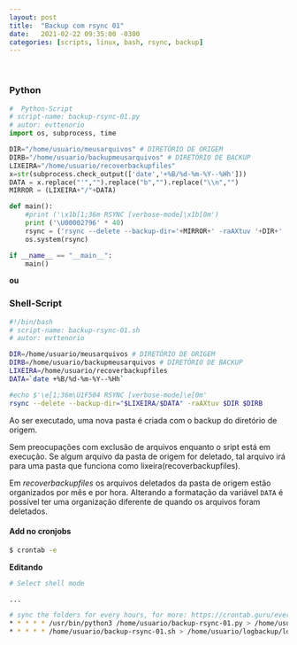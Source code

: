 ```yaml
---
layout: post
title:  "Backup com rsync 01"
date:   2021-02-22 09:35:00 -0300
categories: [scripts, linux, bash, rsync, backup]
---
```



&nbsp;

### Python

```py
#  Python-Script
# script-name: backup-rsync-01.py
# autor: evttenorio
import os, subprocess, time

DIR="/home/usuario/meusarquivos" # DIRETÓRIO DE ORIGEM
DIRB="/home/usuario/backupmeusarquivos" # DIRETÓRIO DE BACKUP
LIXEIRA="/home/usuario/recoverbackupfiles"
x=str(subprocess.check_output(['date','+%B/%d-%m-%Y--%Hh']))
DATA = x.replace("'","").replace("b","").replace("\\n","")
MIRROR = (LIXEIRA+"/"+DATA)

def main():
    #print ('\x1b[1;36m RSYNC [verbose-mode]\x1b[0m')
    print ('\U00002796' * 40)
    rsync = ('rsync --delete --backup-dir='+MIRROR+' -raAXtuv '+DIR+' '+DIRB)
    os.system(rsync)

if __name__ == "__main__":
    main()
```

**ou**

### Shell-Script

```sh
#!/bin/bash
# script-name: backup-rsync-01.sh
# autor: evttenorio

DIR=/home/usuario/meusarquivos # DIRETÓRIO DE ORIGEM
DIRB=/home/usuario/backupmeusarquivos # DIRETÓRIO DE BACKUP
LIXEIRA=/home/usuario/recoverbackupfiles
DATA=`date +%B/%d-%m-%Y--%Hh`

#echo $'\e[1;36m\U1F504 RSYNC [verbose-mode]\e[0m'
rsync --delete --backup-dir="$LIXEIRA/$DATA" -raAXtuv $DIR $DIRB
```

Ao ser executado, uma nova pasta é criada com o backup do diretório de origem. 

Sem preocupações com exclusão de arquivos enquanto o sript está em execução. 
Se algum arquivo da pasta de origem for deletado, tal arquivo irá para uma pasta que funciona como lixeira(recoverbackupfiles). 

Em *recoverbackupfiles* os arquivos deletados da pasta de origem estão organizados por mês e por hora. 
Alterando a formatação da variável `DATA` é possível ter uma organização diferente de quando os arquivos foram deletados.


#### Add no cronjobs

```bash
$ crontab -e
```

**Editando**

```bash
# Select shell mode

...

# sync the folders for every hours, for more: https://crontab.guru/every-1-hour
* * * * * /usr/bin/python3 /home/usuario/backup-rsync-01.py > /home/usuario/logbackup/loopbackup.log 2>&1
* * * * * /home/usuario/backup-rsync-01.sh > /home/usuario/logbackup/loopbackup.log 2>&1
```
